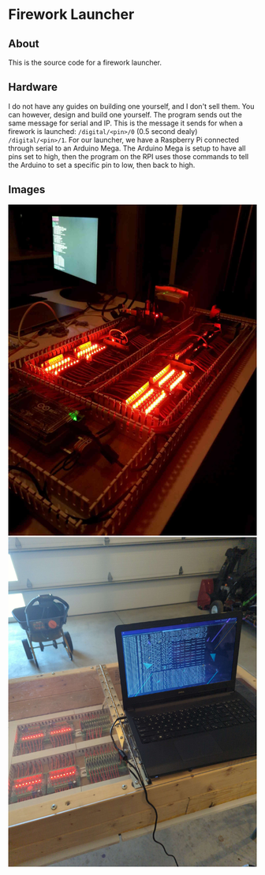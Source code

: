 # Firework Launcher
## About
This is the source code for a firework launcher.

## Hardware
I do not have any guides on building one yourself, and I don't sell them. You can however, design and build one yourself. The program sends out the same message for serial and IP. This is the message it sends for when a firework is launched: `/digital/<pin>/0` (0.5 second dealy) `/digital/<pin>/1`. For our launcher, we have a Raspberry Pi connected through serial to an Arduino Mega. The Arduino Mega is setup to have all pins set to high, then the program on the RPI uses those commands to tell the Arduino to set a specific pin to low, then back to high.

## Images
![Launcher Image 1](/launcher_images/1.jpg "Launcher Image 1")
![Launcher Image 2](/launcher_images/2.jpg "Launcher Image 2")
